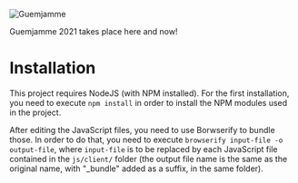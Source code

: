 ![Guemjamme](https://user-images.githubusercontent.com/44942598/121183900-d6be1b80-c864-11eb-9491-651835ae6d04.png)

Guemjamme 2021 takes place here and now!

# Installation

This project requires NodeJS (with NPM installed).
For the first installation, you need to execute ``npm install`` in order to install the NPM modules used in the project.

After editing the JavaScript files, you need to use Borwserify to bundle those.
In order to do that, you need to execute ``browserify input-file -o output-file``, where ``input-file`` is to be replaced by each JavaScript file contained in the ``js/client/`` folder (the output file name is the same as the original name, with "_bundle" added as a suffix, in the same folder).
